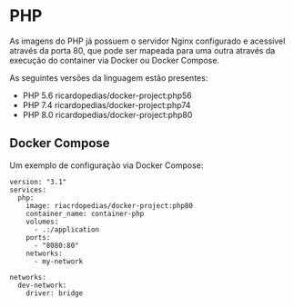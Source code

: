 # PHP

As imagens do PHP já possuem o servidor Nginx configurado e acessível através da porta 80, que pode
ser mapeada para uma outra através da execução do container via Docker ou Docker Compose.

As seguintes versões da linguagem estão presentes:

- PHP 5.6 ricardopedias/docker-project:php56
- PHP 7.4 ricardopedias/docker-project:php74
- PHP 8.0 ricardopedias/docker-project:php80

## Docker Compose

Um exemplo de configuração via Docker Compose:

```
version: "3.1"
services:
  php:
    image: riacrdopedias/docker-project:php80
    container_name: container-php
    volumes:
      - .:/application
    ports:
      - "8080:80"
    networks:
      - my-network
      
networks:
  dev-network:
    driver: bridge
```
